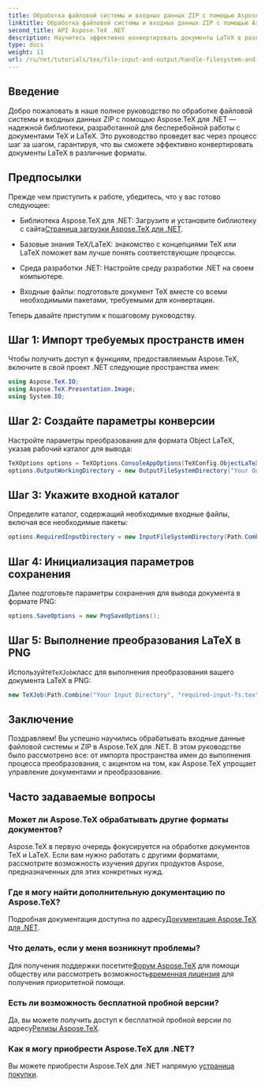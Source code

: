 ```yaml
---
title: Обработка файловой системы и входных данных ZIP с помощью Aspose.TeX для .NET
linktitle: Обработка файловой системы и входных данных ZIP с помощью Aspose.TeX для .NET
second_title: API Aspose.TeX .NET
description: Научитесь эффективно конвертировать документы LaTeX в различные форматы, выполняя простые шаги, включая настройку параметров конвертации, указание входных каталогов и выполнение конвертаций.
type: docs
weight: 11
url: /ru/net/tutorials/tex/file-input-and-output/handle-filesystem-and-zip-inputs/
---
```

## Введение

Добро пожаловать в наше полное руководство по обработке файловой системы и входных данных ZIP с помощью Aspose.TeX для .NET — надежной библиотеки, разработанной для бесперебойной работы с документами TeX и LaTeX. Это руководство проведет вас через процесс шаг за шагом, гарантируя, что вы сможете эффективно конвертировать документы LaTeX в различные форматы.

## Предпосылки

Прежде чем приступить к работе, убедитесь, что у вас готово следующее:

-  Библиотека Aspose.TeX для .NET: Загрузите и установите библиотеку с сайта[Страница загрузки Aspose.TeX для .NET](https://releases.aspose.com/tex/net/).
  
- Базовые знания TeX/LaTeX: знакомство с концепциями TeX или LaTeX поможет вам лучше понять соответствующие процессы.

- Среда разработки .NET: Настройте среду разработки .NET на своем компьютере.

- Входные файлы: подготовьте документ TeX вместе со всеми необходимыми пакетами, требуемыми для конвертации.

Теперь давайте приступим к пошаговому руководству.

## Шаг 1: Импорт требуемых пространств имен

Чтобы получить доступ к функциям, предоставляемым Aspose.TeX, включите в свой проект .NET следующие пространства имен:

```csharp
using Aspose.TeX.IO;
using Aspose.TeX.Presentation.Image;
using System.IO;
```

## Шаг 2: Создайте параметры конверсии

Настройте параметры преобразования для формата Object LaTeX, указав рабочий каталог для вывода:

```csharp
TeXOptions options = TeXOptions.ConsoleAppOptions(TeXConfig.ObjectLaTeX);
options.OutputWorkingDirectory = new OutputFileSystemDirectory("Your Output Directory");
```

## Шаг 3: Укажите входной каталог

Определите каталог, содержащий необходимые входные файлы, включая все необходимые пакеты:

```csharp
options.RequiredInputDirectory = new InputFileSystemDirectory(Path.Combine("Your Input Directory", "packages"));
```

## Шаг 4: Инициализация параметров сохранения

Далее подготовьте параметры сохранения для вывода документа в формате PNG:

```csharp
options.SaveOptions = new PngSaveOptions();
```

## Шаг 5: Выполнение преобразования LaTeX в PNG

 Используйте`TeXJob`класс для выполнения преобразования вашего документа LaTeX в PNG:

```csharp
new TeXJob(Path.Combine("Your Input Directory", "required-input-fs.tex"), new ImageDevice(), options).Run();
```

## Заключение

Поздравляем! Вы успешно научились обрабатывать входные данные файловой системы и ZIP в Aspose.TeX для .NET. В этом руководстве было рассмотрено все: от импорта пространства имен до выполнения процесса преобразования, с акцентом на том, как Aspose.TeX упрощает управление документами и преобразование.

## Часто задаваемые вопросы

### Может ли Aspose.TeX обрабатывать другие форматы документов?

Aspose.TeX в первую очередь фокусируется на обработке документов TeX и LaTeX. Если вам нужно работать с другими форматами, рассмотрите возможность изучения других продуктов Aspose, предназначенных для этих конкретных нужд.

### Где я могу найти дополнительную документацию по Aspose.TeX?

 Подробная документация доступна по адресу[Документация Aspose.TeX для .NET](https://reference.aspose.com/tex/net/).

### Что делать, если у меня возникнут проблемы?

 Для получения поддержки посетите[Форум Aspose.TeX](https://forum.aspose.com/c/tex/47) для помощи обществу или рассмотреть возможность[временная лицензия](https://purchase.conholdate.com/temporary-license/) для получения приоритетной помощи.

### Есть ли возможность бесплатной пробной версии?

 Да, вы можете получить доступ к бесплатной пробной версии по адресу[Релизы Aspose.TeX](https://releases.aspose.com/).

### Как я могу приобрести Aspose.TeX для .NET?

Вы можете приобрести Aspose.TeX для .NET напрямую у[страница покупки](https://purchase.conholdate.com/buy).
